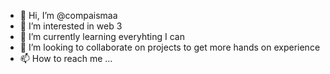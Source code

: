 - 👋 Hi, I’m @compaismaa
- 👀 I’m interested in web 3
- 🌱 I’m currently learning everyhting I can
- 💞️ I’m looking to collaborate on projects to get more hands on experience
- 📫 How to reach me ...

<!---
compaismaa/compaismaa is a ✨ special ✨ repository because its `README.md` (this file) appears on your GitHub profile.
You can click the Preview link to take a look at your changes.
--->
